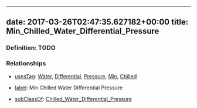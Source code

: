 
---
date: 2017-03-26T02:47:35.627182+00:00
title: Min_Chilled_Water_Differential_Pressure
---
### Definition: TODO

### Relationships

* [usesTag](https://brickschema.org/schema/1.0/BrickFrame#usesTag): [Water](https://brickschema.org/schema/1.0/BrickTag#Water), [Differential](https://brickschema.org/schema/1.0/BrickTag#Differential), [Pressure](https://brickschema.org/schema/1.0/BrickTag#Pressure), [Min](https://brickschema.org/schema/1.0/BrickTag#Min), [Chilled](https://brickschema.org/schema/1.0/BrickTag#Chilled)

* [label](http://www.w3.org/2000/01/rdf-schema#label): Min Chilled Water Differential Pressure

* [subClassOf](http://www.w3.org/2000/01/rdf-schema#subClassOf): [Chilled_Water_Differential_Pressure](https://brickschema.org/schema/1.0/Brick#Chilled_Water_Differential_Pressure)
